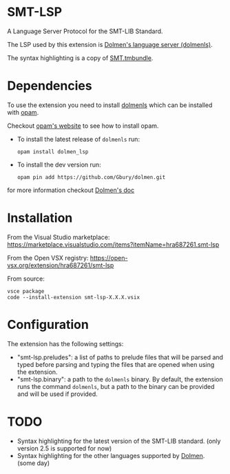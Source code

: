 # SMT-LSP

A Language Server Protocol for the SMT-LIB Standard.

The LSP used by this extension is [Dolmen's language server (dolmenls)](https://github.com/Gbury/dolmen).

The syntax highlighting is a copy of [SMT.tmbundle](https://github.com/SRI-CSL/SMT.tmbundle).

# Dependencies

To use the extension you need to install [dolmenls](https://github.com/Gbury/dolmen) which can be installed with [opam](https://opam.ocaml.org/).

Checkout [opam's website](https://opam.ocaml.org/doc/Install.html) to see how to install opam.

- To install the latest release of `dolmenls` run:

  ```opam install dolmen_lsp```

- To install the dev version run:

  ```opam pin add https://github.com/Gbury/dolmen.git```

for more information checkout [Dolmen's doc](https://github.com/Gbury/dolmen/blob/master/doc/lsp.md)

# Installation

From the Visual Studio marketplace: https://marketplace.visualstudio.com/items?itemName=hra687261.smt-lsp

From the Open VSX registry: https://open-vsx.org/extension/hra687261/smt-lsp

From source:
```
vsce package
code --install-extension smt-lsp-X.X.X.vsix
```

# Configuration

The extension has the following settings:
- "smt-lsp.preludes": a list of paths to prelude files that will be parsed and typed before parsing and typing the files that are opened when using the extension.
- "smt-lsp.binary": a path to the `dolmenls` binary. By default, the extension runs the command `dolmenls`, but a path to the binary can be provided and will be used if provided.

# TODO
- Syntax highlighting for the latest version of the SMT-LIB standard. (only version 2.5 is supported for now)
- Syntax highlighting for the other languages supported by [Dolmen](https://github.com/Gbury/dolmen). (some day)